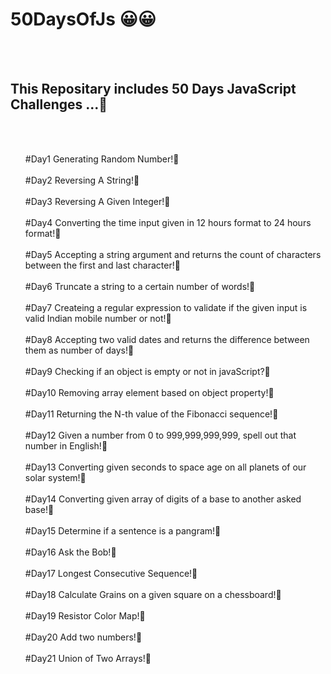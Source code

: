 # 50DaysOfJs :grinning:😀
<br/><br/>
<h2>This Repositary includes 50 Days JavaScript Challenges ...🙂</h2>
<br/><br/>
<ul>
#Day1 Generating Random Number!🙂
<br/><br/>
#Day2 Reversing A String!🙂
<br/><br/>
#Day3 Reversing A Given Integer!🙂
<br/><br/>
#Day4 Converting the time input given in 12 hours format to 24 hours format!🙂
<br/><br/>
#Day5 Accepting a string argument and returns the count of characters between the first and last character!🙂
<br/><br/>
#Day6 Truncate a string to a certain number of words!🙂
<br/><br/>
#Day7 Createing a regular expression to validate if the given input is valid Indian mobile number or not!🙂
<br/><br/>
#Day8 Accepting two valid dates and returns the difference between them as number of days!🙂
<br/><br/>
#Day9 Checking if an object is empty or not in javaScript?🙂
<br/><br/>
#Day10 Removing array element based on object property!🙂
<br/><br/>
#Day11 Returning the N-th value of the Fibonacci sequence!🙂
<br/><br/>
#Day12 Given a number from 0 to 999,999,999,999, spell out that number in English!🙂
<br/><br/>
#Day13 Converting given seconds to space age on all planets of our solar system!🙂
<br/><br/>
#Day14 Converting given array of digits of a base to another asked base!🙂
<br/><br/>
#Day15 Determine if a sentence is a pangram!🙂
<br/><br/>
#Day16 Ask the Bob!🙂
<br/><br/>
#Day17 Longest Consecutive Sequence!🙂
<br/><br/>
#Day18 Calculate Grains on a given square on a chessboard!🙂
<br/><br/>
#Day19 Resistor Color Map!🙂
<br/><br/>
#Day20 Add two numbers!🙂
<br/><br/>
#Day21 Union of Two Arrays!🙂
</ul>
